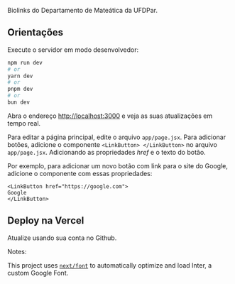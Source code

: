 Biolinks do Departamento de Mateática da UFDPar.

## Orientações 

Execute o servidor em modo desenvolvedor:

```bash
npm run dev
# or
yarn dev
# or
pnpm dev
# or
bun dev
```

Abra o endereço [http://localhost:3000](http://localhost:3000) e veja as suas atualizações em tempo real.

Para editar a página principal, edite o arquivo `app/page.jsx`. 
Para adicionar botões, adicione o componente `<LinkButton> </LinkButton>` no arquivo `app/page.jsx`. Adicionando as propriedades *href* e o texto do botão.

Por exemplo, para adicionar um novo botão com link para o site do Google, adicione o componente com essas propriedades:

```Arquivo LinkButton.jsx
<LinkButton href="https://google.com">
Google
</LinkButton>
```

## Deploy na Vercel
Atualize usando sua conta no Github.

Notes:

This project uses [`next/font`](https://nextjs.org/docs/basic-features/font-optimization) to automatically optimize and load Inter, a custom Google Font.